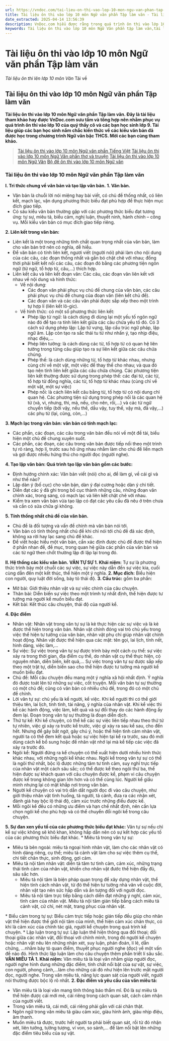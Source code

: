 ```yaml
---
url: https://vndoc.com/tai-lieu-on-thi-vao-lop-10-mon-ngu-van-phan-tap-lam-van-122230
title: Tài liệu ôn thi vào lớp 10 môn Ngữ văn phần Tập làm văn - Tài liệu ôn thi lên lớp 10 môn Văn - VnDoc.com
date_extracted: 2025-04-14 13:56:39
description: VnDoc.com hiểu được rằng trong quá trình ôn thi vào lớp 10 môn Ngữ văn quý thầy cô cùng các bạn học sinh rất cần có những tài liệu hay và chất lượng để tham khảo. Hiểu được điều đó chúng tôi đã sưu tầm và xin được gửi tới các bạn: Tài liệu ôn thi vào lớp 10 môn Ngữ văn phần Tập làm văn.
keywords: Tài liệu ôn thi vào lớp 10 môn Ngữ Văn phần tập làm văn,tài liệu luyện thi vào lớp 10 môn văn,ôn thi vào lớp 10 môn văn,luyện thi vào lớp 10 môn văn,tài liệu ôn thi vào lớp 10 môn Ngữ văn
---
```


# Tài liệu ôn thi vào lớp 10 môn Ngữ văn phần Tập làm văn
 _Tài liệu ôn thi lên lớp 10 môn Văn_
Tải về
## **Tài liệu ôn thi vào lớp 10 môn Ngữ văn phần Tập làm văn**
**Tài liệu ôn thi vào lớp 10 môn Ngữ văn phần Tập làm văn. Đây là tài liệu tham khảo hay được VnDoc.com sưu tầm và tổng hợp nên nhằm phục vụ quá trình ôn thi vào lớp 10 của quý thầy cô và các bạn học sinh lớp 9. Tài liệu giúp các bạn học sinh nắm chắc kiến thức về các kiểu văn bản đã được học trong chương trình Ngữ văn bậc THCS. Mời các bạn cùng tham khảo.**
> [Tài liệu ôn thi vào lớp 10 môn Ngữ văn phần Tiếng Việt](<https://vndoc.com/tai-lieu-on-thi-vao-lop-10-mon-ngu-van-phan-tieng-viet-122151>)
> [Tài liệu ôn thi vào lớp 10 môn Ngữ Văn phần thơ và truyện](<https://vndoc.com/tai-lieu-on-thi-vao-lop-10-mon-ngu-van-phan-tho-va-truyen-108079>)
> [Tài liệu ôn thi vào lớp 10 môn Ngữ Văn](<https://vndoc.com/tai-lieu-on-thi-vao-lop-10-mon-ngu-van-88849>)
> [Bộ đề ôn thi vào lớp 10 môn Ngữ văn](<https://vndoc.com/bo-de-on-thi-vao-lop-10-mon-ngu-van-105632>)
### **Tài liệu ôn thi vào lớp 10 môn Ngữ văn phần Tập làm văn**
**I. Tri thức chung về văn bản và tạo lập văn bản.**
**1\. Văn bản.**
  * Văn bản là chuỗi lời nói miệng hay bài viết, có chủ đề thống nhất, có liên kết, mạch lạc, vận dụng phương thức biểu đạt phù hợp để thực hiện mục đích giao tiếp.
  * Có sáu kiểu văn bản thường gặp với các phương thức biểu đạt tương ứng: tự sự, miêu tả, biểu cảm, nghị luận, thuyết ninh, hành chính – công vụ. Mỗi kiểu văn bản có mục đích giao tiếp riêng.

**2\. Liên kết trong văn bản:**
  * Liên kết là một trong những tính chất quan trọng nhất của văn bản, làm cho văn bản trở nên có nghĩa, dễ hiểu.
  * Để văn bản có tính liên kết, ngươi viết \(người nói\) phải làm cho nội dung của các câu, các đoạn thống nhất và gắn bó chặt chẽ với nhau; đồng thời phải biết kết nối các câu, các đoạn đó bằng các phương tiện ngôn ngữ \(từ ngữ, tổ hợp từ, câu,...\) thích hợp.
  * Liên kết câu và liên kết đoạn văn: Các câu, các đoạn văn liên kết với nhau về nội dung và hình thức:
    * Về nội dung:
      * Các đoạn văn phải phục vụ chủ đề chung của văn bản, các câu phải phục vụ chủ đề chung của đoạn văn \(liên kết chủ đề\).
      * Các đoạn văn và các câu văn phải được sắp xếp theo một trình tự hợp lí \(liên kết lô-gic\).
    * Về hình thức: có một số phương thức liên kết:
      * Phép lặp từ ngữ: là cách dùng đi dùng lại một yếu tố ngôn ngữ nào đó để tạo ra tính liên kết giữa các câu chứa yếu tố đó. Có 3 cách sử dụng phép lặp: Lặp từ vựng, lặp cấu trúc ngữ pháp, lặp ngữ âm. Lặp còn tạo ra sắc thái tu từ như nhấn ý, tạo nhịp điệu, nhạc điệu,...
      * Phép liên tưởng: là cách dùng các từ, tổ hợp từ có quan hệ liên tưởng trong từng câu giúp tạo ra sự liên kết giữa các câu chứa chúng.
      * Phép thế: là cách dùng những từ, tổ hợp từ khác nhau, nhưng cùng chỉ về một vật, một việc để thay thế cho nhau; và qua đó tạo nên tính liên kết giữa các câu chứa chúng. Các phương tiện liên kết thường được sử dụng trong phép thế: các đại từ, các từ, tổ hợp từ đồng nghĩa, các từ, tổ hợp từ khác nhau \(cùng chỉ về một vật, một sự việc\)
      * Phép nối: là cách liên kết câu bằng từ, tổ hợp từ có nội dung chỉ quan hệ. Các phương tiện sử dụng trong phép nối là các quan hệ từ \(và, vì, nhưng, thì, mà, nếu, cho nên, rồi,...\) và các từ ngữ chuyển tiếp \(bởi vậy, nếu thế, dầu vậy, tuy thế, vậy mà, đã vậy,...\) các phụ từ \(lại, cũng, còn,...\)

**3\. Mạch lạc trong văn bản: văn bản có tính mạch lạc:**
  * Các phần, các đoạn, các câu trong văn bản đều nói về một đề tài, biểu hiện một chủ đề chung xuyên suốt.
  * Các phần, các đoạn, các câu trong văn bản được tiếp nối theo một trình tự rõ ràng, hợp lí, trước sau hô ứng nhau nhằm làm cho chủ đề liền mạch và gợi được nhiều hứng thú cho người đọc \(người nghe\).

**4\. Tạo lập văn bản: Quá trình tạo lập văn bản gồm các bước:**
  * Định hướng chính xác: Văn bản viết \(nói\) cho ai, để làm gì, về cái gì và như thế nào?
  * Lập dàn ý \(bố cục\) cho văn bản, dàn ý đại cương hoặc dàn ý chi tiết.
  * Diễn đạt các ý đã ghi trong bố cục thành những câu, những đoạn văn chính xác, trong sáng, có mạch lạc và liên kết chặt chẽ với nhau.
  * Kiểm tra xem văn bản vừa tạo lập có đạt các yêu cầu đã nêu ở trên chưa và cần có sửa chữa gì không.

**5\. Tính thống nhất chủ đề của văn bản.**
  * Chủ đề là đối tượng và vấn đề chính mà văn bản nói tới.
  * Văn bản có tính thống nhất chủ đề khi chỉ nói tới chủ đề đã xác định, không xa rời hay lạc sang chủ đề khác.
  * Để viết hoặc hiểu một văn bản, cần xác định được chủ đề được thể hiện ở phần nhan đề, đề mục, trong quan hệ giữa các phần của văn bản và các từ ngữ then chốt thường lặp đi lặp lại trong đó.

**II. Hệ thống các kiểu văn bản.**
**VĂN TỰ SỰ**
**1\. Khái niệm:** Tự sự là phương thức trình bày một chuỗi các sự việc, sự việc này dẫn đến sự việc kia, cuối cùng dẫn đến một kết thúc, thể hiện một ý nghĩa.
**2\. Mục đích:** Biểu hiện con người, quy luật đời sống, bày tỏ thái độ.
**3\. Cấu trúc:** gồm ba phần:
  * Mở bài: Giới thiệu nhân vật và sự việc chính của câu chuyện.
  * Thân bài: Diễn biến sự việc theo một trìmh tự nhất định, thể hiện được tư tưởng mà người kể muốn biểu đạt.
  * Kết bài: Kết thúc câu chuyện, thái độ của người kể.

**4\. Đặc điểm**
  * Nhân vật: Nhân vật trong văn tự sự là kẻ thực hiện các sự việc và là kẻ được thể hiện trong văn bản. Nhân vật chính đóng vai trò chủ yếu trong việc thể hiện tư tưởng của văn bản, nhân vật phụ chỉ giúp nhân vật chính hoạt động. Nhân vật được thể hiện qua các mặt: tên gọi, lai lịch, tính nết, hình dáng, việc làm,...
  * Sự việc: Sự việc trong văn tự sự được trình bày một cách cụ thể: sự việc xảy ra trong thời gian, địa điểm cụ thể, do nhân vật cụ thể thực hiện, có nguyên nhân, diễn biến, kết quả,... Sự việc trong văn tự sự được sắp xếp theo một trật tự, diễn biến sao cho thể hiện được tư tưởng mà người kể muốn biểu đạt.
  * Chủ đề: Mỗi câu chuyện đều mang một ý nghĩa xã hội nhất định. Ý nghĩa đó được toát lên từ những sự việc, cốt truyện. Mỗi văn bản tự sự thường có một chủ đề; cũng có văn bản có nhiều chủ đề, trong đó có một chủ đề chính.
  * Lời văn tự sự: chủ yếu là kể người, kể việc. Khi kể người thì có thể giới thiệu tên, lai lịch, tính tình, tài năng, ý nghĩa của nhân vật. Khi kể việc thì kể các hành động, việc làm, kết quả và sự đổi thay do các hành động ấy đem lại. Đoạn trong văn tự sự thường là đoạn diễn dịch.
  * Thứ tự kể: Khi kể chuyện, có thể kể các sự việc liên tiếp nhau theo thứ tứ tự nhiên, việc gì xảy ra trước kể trước, việc gì xảy ra sau kể sau, cho đến hết. Nhưng để gây bất ngờ, gây chú ý, hoặc thể hiện tình cảm nhân vật, người ta có thể đem kết quả hoặc sự việc hiện tại kể ra trước, sau đó mới dùng cách kể bổ sung hoặc để nhân vật nhớ lại mà kể tiếp các việc đã xảy ra trước đó.
  * Ngôi kể: Người đứng ra kể chuyện có thể xuất hiện dưới nhiều hình thức khác nhau, với những ngôi kể khác nhau. Ngôi kể trong văn tự sự có thể là ngôi thứ nhất, bộc lộ được những tâm tư tình cảm, suy nghĩ trực tiếp của nhân vật một cách sâu sắc; có thể được kể theo ngôi thứ ba, thể hiện được sự khách quan với câu chuyện được kể, phạm vi câu chuyện được kể trong không gian lớn hơn và có thể cùng lúc. Người kể giấu mình nhưng lại có mặt khắp nơi trong văn bản.
  * Người kể chuyện có vai trò dẫn dắt người đọc đi vào câu chuyện, như giới thiệu nhân vật tình huống, tả người, tả cảnh, đưa ra các nhận xét, đánh giá hay bộc lộ thái độ, cảm xúc trước những điều được kể.
  * Mỗi ngôi kể đều có những ưu điểm và hạn chế nhất định, nên cần lựa chọn ngôi kể cho phù hợp và có thể chuyển đổi ngôi kể trong câu chuyện.

**5\. Sự đan xen yếu tố của các phương thức biểu đạt khác:**
Văn tự sự nếu chỉ kể sự việc không sẽ khô khan, không hấp dẫn nên có sự kết hợp các yếu tố của các phương thức biểu đạt khác.
\* Miêu tả trong văn tự sự:
  * Miêu tả bên ngoài: miêu tả ngoại hình nhân vật, làm cho các nhân vật có hình dáng riêng, cụ thể; miêu tả cảnh vật làm cho sự việc thêm cụ thể, chi tiết chân thực, sinh động, gợi cảm.
  * Miêu tả nội tâm nhân vật: diễn tả tâm tư tình cảm, cảm xúc, những trạng thái tình cảm của nhân vật, khiến cho nhân vật đước thể hiện đầy đủ, sâu sắc hơn.
    * Miêu tả nội tâm là biện pháp quan trọng để xây dựng nhân vật, thể hiện tính cách nhân vật, từ đó thể hiện tư tưởng nhà văn về cuộc đời, nhân vật tạo nên sức hấp dẫn và ấn tượng đối với người đọc.
    * Miêu tả nội tâm trực tiếp bằng cách diễn đạt những ý nghĩ, cảm xúc, tình cảm của nhân vật. Miêu tả nội tâm gián tiếp bằng cách miêu tả cảnh vật, cử chỉ, nét mặt, trang phục của nhân vật.

\* Biểu cảm trong tự sự: Biểu cảm trực tiếp hoặc gián tiếp đều giúp cho nhân vật thể hiện được thế giới nội tâm của mình, thể hiện cảm xúc chân thực, có khi là cảm xúc của chính tác giả, người kể chuyện trong quá trình kể chuyện.
\* Lập luận trong tự sự: Lập luận thể hiện thông qua đối thoại; đối thoại giữa các nhân vật, đối thoại với chính mình, trong đó người kể chuyện hoặc nhân vật nêu lên những nhận xét, suy luận, phán đoán, lí lẽ, dẫn chứng, ...nhằm bày tỏ quan điểm, thuyết phục người nghe \(đọc\) về một vấn đề nào đó. Hình thức lập luận làm cho câu chuyện thêm phần triết lí sâu sắc.
**VĂN MIÊU TẢ**
**1\. Khái niệm:**
Văn miêu tả là loại văn nhằm giúp người đọc, người nghe hình dung những đặc điểm, tính chất nổi bật của sự vật, sự việc, con người, phong cảnh,...làm cho những cái đó như hiện lên trước mắt người đọc, người nghe. Trong văn miêu tả, năng lực quan sát của người viết, người nói thường được bộc lộ rõ nhất.
**2\. Đặc điểm và yêu cầu của văn miêu tả:**
  * Văn miêu tả là loại văn mang tính thông báo thẩm mĩ. Đó là sự miêu tả thể hiện được cái mới mẻ, cái riêng trong cách quan sát, cách cảm nhận của người viết.
  * Trong văn miêu tả, cái mới, cái riêng phải gắn với cái chân thật.
  * Ngôn ngữ trong văn miêu tả giàu cảm xúc, giàu hình ảnh, giàu nhịp điệu, âm thanh.
  * Muốn miêu tả được, trước hết người ta phải biết quan sát, rồi từ đó nhận xét, liên tưởng, tưởng tượng, ví von, so sánh,... để làm nổi bật lên những đặc điểm tiêu biểu của sự vật.

